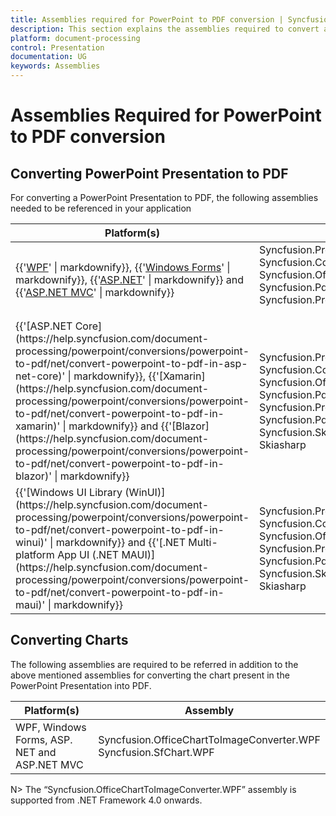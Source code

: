 ```yaml
---
title: Assemblies required for PowerPoint to PDF conversion | Syncfusion
description: This section explains the assemblies required to convert a PowerPoint presentation to PDF for various platforms and frameworks.
platform: document-processing
control: Presentation
documentation: UG
keywords: Assemblies
---
```

# Assemblies Required for PowerPoint to PDF conversion

## Converting PowerPoint Presentation to PDF

For converting a PowerPoint Presentation to PDF, the following assemblies needed to be referenced in your application
<table>
<tr>
<thead>
<th>
Platform(s)</th>
<th>
Assembly
</th>
</thead>
</tr>
<tr>
<td>
												 
	 
	
{{'[WPF](https://help.syncfusion.com/document-processing/powerpoint/conversions/powerpoint-to-pdf/net/convert-powerpoint-to-pdf-in-wpf)' | markdownify}}, {{'[Windows Forms](https://help.syncfusion.com/document-processing/powerpoint/conversions/powerpoint-to-pdf/net/convert-powerpoint-to-pdf-in-windows-forms)' | markdownify}}, {{'[ASP.NET](https://help.syncfusion.com/document-processing/powerpoint/conversions/powerpoint-to-pdf/net/convert-powerpoint-to-pdf-in-asp-net)' | markdownify}} and {{'[ASP.NET MVC](https://help.syncfusion.com/document-processing/powerpoint/conversions/powerpoint-to-pdf/net/convert-powerpoint-to-pdf-in-asp-net-mvc)' | markdownify}}<br/></td><td>
Syncfusion.Presentation.Base<br/>
Syncfusion.Compression.Base<br/>
Syncfusion.OfficeChart.Base<br/>
Syncfusion.Pdf.Base<br/>
Syncfusion.PresentationToPDFConverter.Base<br/>
</td>
</tr>
<tr>
<td>
{{'[ASP.NET Core](https://help.syncfusion.com/document-processing/powerpoint/conversions/powerpoint-to-pdf/net/convert-powerpoint-to-pdf-in-asp-net-core)' | markdownify}}, {{'[Xamarin](https://help.syncfusion.com/document-processing/powerpoint/conversions/powerpoint-to-pdf/net/convert-powerpoint-to-pdf-in-xamarin)' | markdownify}} and {{'[Blazor](https://help.syncfusion.com/document-processing/powerpoint/conversions/powerpoint-to-pdf/net/convert-powerpoint-to-pdf-in-blazor)' | markdownify}}<br/></td><td>
	 
	
Syncfusion.Presentation.Portable<br/>
Syncfusion.Compression.Portable<br/>
Syncfusion.OfficeChart.Portable<br/>
Syncfusion.Pdf.Portable<br/>
Syncfusion.PresentationRenderer.Portable<br/>
Syncfusion.Pdf.Imaging.Portable<br/>
Syncfusion.SkiaSharpHelper.Portable<br/>
Skiasharp
</td>
</tr>
<tr>
<td>
{{'[Windows UI Library (WinUI)](https://help.syncfusion.com/document-processing/powerpoint/conversions/powerpoint-to-pdf/net/convert-powerpoint-to-pdf-in-winui)' | markdownify}} and {{'[.NET Multi-platform App UI (.NET MAUI)](https://help.syncfusion.com/document-processing/powerpoint/conversions/powerpoint-to-pdf/net/convert-powerpoint-to-pdf-in-maui)' | markdownify}}<br/></td><td>
Syncfusion.Presentation.NET<br/>Syncfusion.Compression.NET<br/>
Syncfusion.OfficeChart.NET<br/>Syncfusion.PresentationRenderer.NET<br/>Syncfusion.Pdf.Imaging.NET<br/> Syncfusion.SkiaSharpHelper.NET<br/>Skiasharp
</td>
</tr>
</table>

## Converting Charts

The following assemblies are required to be referred in addition to the above mentioned assemblies for converting the chart present in the PowerPoint Presentation into PDF.
<table>
<tr>
<thead>
<th>
Platform(s)</th>
<th>
Assembly
</th>
</thead>
</tr>
<tr>
<td>
WPF, Windows Forms, ASP. NET and ASP.NET MVC<br/>
</td>
<td>
Syncfusion.OfficeChartToImageConverter.WPF<br/>
Syncfusion.SfChart.WPF<br/>
</td>
</tr>
</table>
N> The “Syncfusion.OfficeChartToImageConverter.WPF” assembly is supported from .NET Framework 4.0 onwards.
